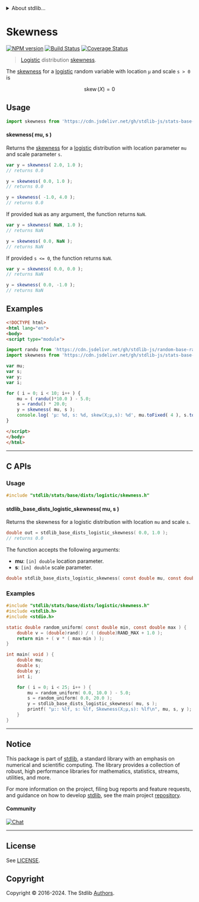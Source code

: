 <!--

@license Apache-2.0

Copyright (c) 2018 The Stdlib Authors.

Licensed under the Apache License, Version 2.0 (the "License");
you may not use this file except in compliance with the License.
You may obtain a copy of the License at

   http://www.apache.org/licenses/LICENSE-2.0

Unless required by applicable law or agreed to in writing, software
distributed under the License is distributed on an "AS IS" BASIS,
WITHOUT WARRANTIES OR CONDITIONS OF ANY KIND, either express or implied.
See the License for the specific language governing permissions and
limitations under the License.

-->


<details>
  <summary>
    About stdlib...
  </summary>
  <p>We believe in a future in which the web is a preferred environment for numerical computation. To help realize this future, we've built stdlib. stdlib is a standard library, with an emphasis on numerical and scientific computation, written in JavaScript (and C) for execution in browsers and in Node.js.</p>
  <p>The library is fully decomposable, being architected in such a way that you can swap out and mix and match APIs and functionality to cater to your exact preferences and use cases.</p>
  <p>When you use stdlib, you can be absolutely certain that you are using the most thorough, rigorous, well-written, studied, documented, tested, measured, and high-quality code out there.</p>
  <p>To join us in bringing numerical computing to the web, get started by checking us out on <a href="https://github.com/stdlib-js/stdlib">GitHub</a>, and please consider <a href="https://opencollective.com/stdlib">financially supporting stdlib</a>. We greatly appreciate your continued support!</p>
</details>

# Skewness

[![NPM version][npm-image]][npm-url] [![Build Status][test-image]][test-url] [![Coverage Status][coverage-image]][coverage-url] <!-- [![dependencies][dependencies-image]][dependencies-url] -->

> [Logistic][logistic-distribution] distribution [skewness][skewness].

<!-- Section to include introductory text. Make sure to keep an empty line after the intro `section` element and another before the `/section` close. -->

<section class="intro">

The [skewness][skewness] for a [logistic][logistic-distribution] random variable with location `μ` and scale `s > 0` is

<!-- <equation class="equation" label="eq:logistic_skewness" align="center" raw="\operatorname{skew}\left( X \right) = 0" alt="Skewness for a logistic distribution."> -->

```math
\mathop{\mathrm{skew}}\left( X \right) = 0
```

<!-- <div class="equation" align="center" data-raw-text="\operatorname{skew}\left( X \right) = 0" data-equation="eq:logistic_skewness">
    <img src="https://cdn.jsdelivr.net/gh/stdlib-js/stdlib@51534079fef45e990850102147e8945fb023d1d0/lib/node_modules/@stdlib/stats/base/dists/logistic/skewness/docs/img/equation_logistic_skewness.svg" alt="Skewness for a logistic distribution.">
    <br>
</div> -->

<!-- </equation> -->

</section>

<!-- /.intro -->

<!-- Package usage documentation. -->



<section class="usage">

## Usage

```javascript
import skewness from 'https://cdn.jsdelivr.net/gh/stdlib-js/stats-base-dists-logistic-skewness@esm/index.mjs';
```

#### skewness( mu, s )

Returns the [skewness][skewness] for a [logistic][logistic-distribution] distribution with location parameter `mu` and scale parameter `s`.

```javascript
var y = skewness( 2.0, 1.0 );
// returns 0.0

y = skewness( 0.0, 1.0 );
// returns 0.0

y = skewness( -1.0, 4.0 );
// returns 0.0
```

If provided `NaN` as any argument, the function returns `NaN`.

```javascript
var y = skewness( NaN, 1.0 );
// returns NaN

y = skewness( 0.0, NaN );
// returns NaN
```

If provided `s <= 0`, the function returns `NaN`.

```javascript
var y = skewness( 0.0, 0.0 );
// returns NaN

y = skewness( 0.0, -1.0 );
// returns NaN
```

</section>

<!-- /.usage -->

<!-- Package usage notes. Make sure to keep an empty line after the `section` element and another before the `/section` close. -->

<section class="notes">

</section>

<!-- /.notes -->

<!-- Package usage examples. -->

<section class="examples">

## Examples

<!-- eslint no-undef: "error" -->

```html
<!DOCTYPE html>
<html lang="en">
<body>
<script type="module">

import randu from 'https://cdn.jsdelivr.net/gh/stdlib-js/random-base-randu@esm/index.mjs';
import skewness from 'https://cdn.jsdelivr.net/gh/stdlib-js/stats-base-dists-logistic-skewness@esm/index.mjs';

var mu;
var s;
var y;
var i;

for ( i = 0; i < 10; i++ ) {
    mu = ( randu()*10.0 ) - 5.0;
    s = randu() * 20.0;
    y = skewness( mu, s );
    console.log( 'µ: %d, s: %d, skew(X;µ,s): %d', mu.toFixed( 4 ), s.toFixed( 4 ), y.toFixed( 4 ) );
}

</script>
</body>
</html>
```

</section>

<!-- /.examples -->

<!-- C interface documentation. -->

* * *

<section class="c">

## C APIs

<!-- Section to include introductory text. Make sure to keep an empty line after the intro `section` element and another before the `/section` close. -->

<section class="intro">

</section>

<!-- /.intro -->

<!-- C usage documentation. -->

<section class="usage">

### Usage

```c
#include "stdlib/stats/base/dists/logistic/skewness.h"
```

#### stdlib_base_dists_logistic_skewness( mu, s )

Returns the skewness for a logistic distribution with location `mu` and scale `s`.

```c
double out = stdlib_base_dists_logistic_skewness( 0.0, 1.0 );
// returns 0.0
```

The function accepts the following arguments:

-   **mu**: `[in] double` location parameter.
-   **s**: `[in] double` scale parameter.

```c
double stdlib_base_dists_logistic_skewness( const double mu, const double s );
```

</section>

<!-- /.usage -->

<!-- C API usage notes. Make sure to keep an empty line after the `section` element and another before the `/section` close. -->

<section class="notes">

</section>

<!-- /.notes -->

<!-- C API usage examples. -->

<section class="examples">

### Examples

```c
#include "stdlib/stats/base/dists/logistic/skewness.h"
#include <stdlib.h>
#include <stdio.h>

static double random_uniform( const double min, const double max ) {
    double v = (double)rand() / ( (double)RAND_MAX + 1.0 );
    return min + ( v * ( max-min ) );
}

int main( void ) {
    double mu;
    double s;
    double y;
    int i;

    for ( i = 0; i < 25; i++ ) {
        mu = random_uniform( 0.0, 10.0 ) - 5.0;
        s = random_uniform( 0.0, 20.0 );
        y = stdlib_base_dists_logistic_skewness( mu, s );
        printf( "µ:: %lf, s: %lf, Skewness(X;µ,s): %lf\n", mu, s, y );
    }
}
```

</section>

<!-- /.examples -->

<!-- Section to include cited references. If references are included, add a horizontal rule *before* the section. Make sure to keep an empty line after the `section` element and another before the `/section` close. -->

<section class="references">

</section>

<!-- /.references -->

<!-- Section for related `stdlib` packages. Do not manually edit this section, as it is automatically populated. -->

<section class="related">

</section>

<!-- /.related -->

<!-- Section for all links. Make sure to keep an empty line after the `section` element and another before the `/section` close. -->


<section class="main-repo" >

* * *

## Notice

This package is part of [stdlib][stdlib], a standard library with an emphasis on numerical and scientific computing. The library provides a collection of robust, high performance libraries for mathematics, statistics, streams, utilities, and more.

For more information on the project, filing bug reports and feature requests, and guidance on how to develop [stdlib][stdlib], see the main project [repository][stdlib].

#### Community

[![Chat][chat-image]][chat-url]

---

## License

See [LICENSE][stdlib-license].


## Copyright

Copyright &copy; 2016-2024. The Stdlib [Authors][stdlib-authors].

</section>

<!-- /.stdlib -->

<!-- Section for all links. Make sure to keep an empty line after the `section` element and another before the `/section` close. -->

<section class="links">

[npm-image]: http://img.shields.io/npm/v/@stdlib/stats-base-dists-logistic-skewness.svg
[npm-url]: https://npmjs.org/package/@stdlib/stats-base-dists-logistic-skewness

[test-image]: https://github.com/stdlib-js/stats-base-dists-logistic-skewness/actions/workflows/test.yml/badge.svg?branch=main
[test-url]: https://github.com/stdlib-js/stats-base-dists-logistic-skewness/actions/workflows/test.yml?query=branch:main

[coverage-image]: https://img.shields.io/codecov/c/github/stdlib-js/stats-base-dists-logistic-skewness/main.svg
[coverage-url]: https://codecov.io/github/stdlib-js/stats-base-dists-logistic-skewness?branch=main

<!--

[dependencies-image]: https://img.shields.io/david/stdlib-js/stats-base-dists-logistic-skewness.svg
[dependencies-url]: https://david-dm.org/stdlib-js/stats-base-dists-logistic-skewness/main

-->

[chat-image]: https://img.shields.io/gitter/room/stdlib-js/stdlib.svg
[chat-url]: https://app.gitter.im/#/room/#stdlib-js_stdlib:gitter.im

[stdlib]: https://github.com/stdlib-js/stdlib

[stdlib-authors]: https://github.com/stdlib-js/stdlib/graphs/contributors

[umd]: https://github.com/umdjs/umd
[es-module]: https://developer.mozilla.org/en-US/docs/Web/JavaScript/Guide/Modules

[deno-url]: https://github.com/stdlib-js/stats-base-dists-logistic-skewness/tree/deno
[deno-readme]: https://github.com/stdlib-js/stats-base-dists-logistic-skewness/blob/deno/README.md
[umd-url]: https://github.com/stdlib-js/stats-base-dists-logistic-skewness/tree/umd
[umd-readme]: https://github.com/stdlib-js/stats-base-dists-logistic-skewness/blob/umd/README.md
[esm-url]: https://github.com/stdlib-js/stats-base-dists-logistic-skewness/tree/esm
[esm-readme]: https://github.com/stdlib-js/stats-base-dists-logistic-skewness/blob/esm/README.md
[branches-url]: https://github.com/stdlib-js/stats-base-dists-logistic-skewness/blob/main/branches.md

[stdlib-license]: https://raw.githubusercontent.com/stdlib-js/stats-base-dists-logistic-skewness/main/LICENSE

[logistic-distribution]: https://en.wikipedia.org/wiki/Logistic_distribution

[skewness]: https://en.wikipedia.org/wiki/Skewness

</section>

<!-- /.links -->
